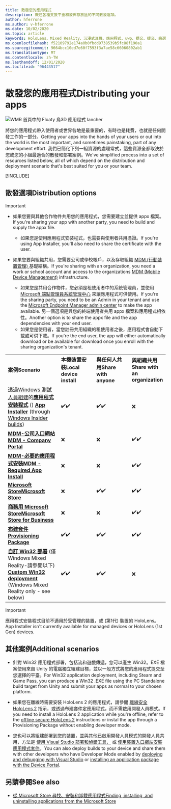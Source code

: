 ```yaml
---
title: 散發您的應用程式
description: 概述各種支援平臺和發佈存放區的不同散發選項。
author: hferrone
ms.author: v-hferrone
ms.date: 10/02/2020
ms.topic: article
keywords: HoloLens、Mixed Reality、沉浸式耳機、應用程式、uwp、提交、提交、篩選、中繼資料、系統需求、關鍵字、wack、認證、套件、appx、商品化
ms.openlocfilehash: f52109792e174a0b0fbdd9738539b5fc88f190a1
ms.sourcegitcommit: 9664bcc10ed7e60f7593f3a7ae58c66060802ab1
ms.translationtype: MT
ms.contentlocale: zh-TW
ms.lasthandoff: 12/01/2020
ms.locfileid: "96443517"
---
```

# <a name="distributing-your-apps"></a><span data-ttu-id="3a305-104">散發您的應用程式</span><span class="sxs-lookup"><span data-stu-id="3a305-104">Distributing your apps</span></span>

![WMR 首頁中的 Floaty 鳥3D 應用程式 lancher](images/distribute-hero-image.png)

<span data-ttu-id="3a305-106">將您的應用程式帶入使用者或世界各地是最重要的，有時也是耗費，也就是任何開發工作的一部分。</span><span class="sxs-lookup"><span data-stu-id="3a305-106">Getting your apps into the hands of your users or out into the world is the most important, and sometimes painstaking, part of any development effort.</span></span> <span data-ttu-id="3a305-107">我們已簡化下列一組資源的處理常式，這些資源全都取決於您或您的小組最適合的散發和部署案例。</span><span class="sxs-lookup"><span data-stu-id="3a305-107">We've simplified process into a set of resources listed below, all of which depend on the distribution and deployment scenario that's best suited for you or your team.</span></span>

[!INCLUDE[](includes/before-submission.md)]

## <a name="distribution-options"></a><span data-ttu-id="3a305-108">散發選項</span><span class="sxs-lookup"><span data-stu-id="3a305-108">Distribution options</span></span>

> [!IMPORTANT]
> * <span data-ttu-id="3a305-109">如果您要與其他合作物件共用您的應用程式，您需要建立並提供 appx 檔案。</span><span class="sxs-lookup"><span data-stu-id="3a305-109">If you're sharing your app with another party, you need to build and supply the appx file.</span></span> 
>     * <span data-ttu-id="3a305-110">如果您是使用應用程式安裝程式，也需要與使用者共用憑證。</span><span class="sxs-lookup"><span data-stu-id="3a305-110">If you're using App Installer, you'll also need to share the certificate with the user.</span></span>
> 
> * <span data-ttu-id="3a305-111">如果您要與組織共用，您需要公司或學校帳戶，以及存取組織 [MDM (行動裝置管理) ](https://docs.microsoft.com/hololens/hololens-enroll-mdm) 基礎結構。</span><span class="sxs-lookup"><span data-stu-id="3a305-111">If you're sharing with an organization, you need a work or school account and access to the organizations [MDM (Mobile Device Management)](https://docs.microsoft.com/hololens/hololens-enroll-mdm) infrastructure.</span></span>  
>    * <span data-ttu-id="3a305-112">如果您是共用合作物件，您必須是租使用者中的系統管理員，並使用 [Microsoft 端點管理員系統管理中心](https://docs.microsoft.com/mem/intune/apps/apps-deploy) 來讓應用程式可供使用。</span><span class="sxs-lookup"><span data-stu-id="3a305-112">If you're the sharing party, you need to be an Admin in your tenant and use the [Microsoft Endpoint Manager admin center](https://docs.microsoft.com/mem/intune/apps/apps-deploy) to make the app available.</span></span> <span data-ttu-id="3a305-113">另一個選項是與您的終端使用者共用 appx 檔案和應用程式相依性。</span><span class="sxs-lookup"><span data-stu-id="3a305-113">Another option is to share the appx file and the app dependencies with your end user.</span></span>
>    * <span data-ttu-id="3a305-114">如果您是使用者，當您註冊共用組織的租使用者之後，應用程式會自動下載或可供下載。</span><span class="sxs-lookup"><span data-stu-id="3a305-114">If you're the end user, the app will either automatically download or be available for download once you enroll with the sharing organization's tenant.</span></span> 

<table>
<colgroup>
    <col width="33%" />
    <col width="22%" />
    <col width="22%" />
    <col width="22%" />
</colgroup>
<tr>
    <td><span data-ttu-id="3a305-115"><strong>案例</strong></span><span class="sxs-lookup"><span data-stu-id="3a305-115"><strong>Scenario</strong></span></span></td>
    <td><span data-ttu-id="3a305-116"><strong>本機裝置安裝</strong></span><span class="sxs-lookup"><span data-stu-id="3a305-116"><strong>Local device install</strong></span></span></td>
    <td><span data-ttu-id="3a305-117"><strong>與任何人共用</strong></span><span class="sxs-lookup"><span data-stu-id="3a305-117"><strong>Share with anyone</strong></span></span></td>
    <td><span data-ttu-id="3a305-118"><strong>與組織共用</strong></span><span class="sxs-lookup"><span data-stu-id="3a305-118"><strong>Share with an organization</strong></span></span></td>
</tr>
<tr>
    <td><span data-ttu-id="3a305-119">透過<a href="https://docs.microsoft.com/hololens/hololens-insider">Windows 測試人員組建</a>的<a href="https://docs.microsoft.com/hololens/app-deploy-app-installer"><strong>應用程式安裝程式</strong></a> () </span><span class="sxs-lookup"><span data-stu-id="3a305-119"><a href="https://docs.microsoft.com/hololens/app-deploy-app-installer"><strong>App Installer</strong></a> (through <a href="https://docs.microsoft.com/hololens/hololens-insider">Windows Insider builds</a>)</span></span></td>
    <td><span data-ttu-id="3a305-120">✔️</span><span class="sxs-lookup"><span data-stu-id="3a305-120">✔️</span></span></td>
    <td><span data-ttu-id="3a305-121">✔️</span><span class="sxs-lookup"><span data-stu-id="3a305-121">✔️</span></span></td>
    <td>❌</td>
</tr>
<tr>
    <td><span data-ttu-id="3a305-122"><a href="https://docs.microsoft.com/hololens/app-deploy-app-installer"><strong>MDM-公司入口網站</strong></a></span><span class="sxs-lookup"><span data-stu-id="3a305-122"><a href="https://docs.microsoft.com/hololens/app-deploy-app-installer"><strong>MDM - Company Portal</strong></a></span></span></td>
    <td>❌</td>
    <td>❌</td>
    <td><span data-ttu-id="3a305-123">✔️</span><span class="sxs-lookup"><span data-stu-id="3a305-123">✔️</span></span></td>
</tr>
<tr>
    <td><span data-ttu-id="3a305-124"><a href="https://docs.microsoft.com/hololens/app-deploy-intune"><strong>MDM-必要的應用程式安裝</strong></a></span><span class="sxs-lookup"><span data-stu-id="3a305-124"><a href="https://docs.microsoft.com/hololens/app-deploy-intune"><strong>MDM - Required App Install</strong></a></span></span></td>
    <td>❌</td>
    <td>❌</td>
    <td><span data-ttu-id="3a305-125">✔️</span><span class="sxs-lookup"><span data-stu-id="3a305-125">✔️</span></span></td>
</tr>
<tr>
    <td><span data-ttu-id="3a305-126"><a href="submitting-an-app-to-the-microsoft-store.md"><strong>Microsoft Store</strong></a></span><span class="sxs-lookup"><span data-stu-id="3a305-126"><a href="submitting-an-app-to-the-microsoft-store.md"><strong>Microsoft Store</strong></a></span></span></td>
    <td>❌</td>
    <td><span data-ttu-id="3a305-127">✔️</span><span class="sxs-lookup"><span data-stu-id="3a305-127">✔️</span></span></td>
    <td><span data-ttu-id="3a305-128">✔️</span><span class="sxs-lookup"><span data-stu-id="3a305-128">✔️</span></span></td>
</tr>
<tr>
    <td><span data-ttu-id="3a305-129"><a href="https://docs.microsoft.com/hololens/app-deploy-store-business"><strong>商務用 Microsoft Store</strong></a></span><span class="sxs-lookup"><span data-stu-id="3a305-129"><a href="https://docs.microsoft.com/hololens/app-deploy-store-business"><strong>Microsoft Store for Business</strong></a></span></span></td>
    <td>❌</td>
    <td>❌</td>
    <td><span data-ttu-id="3a305-130">✔️</span><span class="sxs-lookup"><span data-stu-id="3a305-130">✔️</span></span></td>
</tr>
<tr>
    <td><span data-ttu-id="3a305-131"><a href="https://docs.microsoft.com/hololens/app-deploy-provisioning-package"><strong>布建套件</strong></a></span><span class="sxs-lookup"><span data-stu-id="3a305-131"><a href="https://docs.microsoft.com/hololens/app-deploy-provisioning-package"><strong>Provisioning Package</strong></a></span></span></td>
    <td><span data-ttu-id="3a305-132">✔️</span><span class="sxs-lookup"><span data-stu-id="3a305-132">✔️</span></span></td>
    <td><span data-ttu-id="3a305-133">✔️</span><span class="sxs-lookup"><span data-stu-id="3a305-133">✔️</span></span></td>
    <td><span data-ttu-id="3a305-134">✔️</span><span class="sxs-lookup"><span data-stu-id="3a305-134">✔️</span></span></td>
</tr>
<tr>
    <td><span data-ttu-id="3a305-135"><a href="#additional-scenarios"><strong>自訂 Win32 部署</strong></a> (僅 Windows Mixed Reality-請參閱以下) </span><span class="sxs-lookup"><span data-stu-id="3a305-135"><a href="#additional-scenarios"><strong>Custom Win32 deployment</strong></a> (Windows Mixed Reality only - see below)</span></span></td>
    <td><span data-ttu-id="3a305-136">✔️</span><span class="sxs-lookup"><span data-stu-id="3a305-136">✔️</span></span></td>
    <td><span data-ttu-id="3a305-137">✔️</span><span class="sxs-lookup"><span data-stu-id="3a305-137">✔️</span></span></td>
    <td>❌</td>
</tr>
</table>

> [!IMPORTANT]
> <span data-ttu-id="3a305-138">應用程式安裝程式目前不適用於受管理的裝置，或 (第1代) 裝置的 HoloLens。</span><span class="sxs-lookup"><span data-stu-id="3a305-138">App Installer isn't currently available for managed devices or HoloLens (1st Gen) devices.</span></span>

## <a name="additional-scenarios"></a><span data-ttu-id="3a305-139">其他案例</span><span class="sxs-lookup"><span data-stu-id="3a305-139">Additional scenarios</span></span>

* <span data-ttu-id="3a305-140">針對 Win32 應用程式部署，包括流和遊戲傳遞，您可以產生 Win32。EXE 檔案使用來自 Unity 的電腦獨立組建目標，並以一般方式將您的應用程式提交至您選擇的平臺。</span><span class="sxs-lookup"><span data-stu-id="3a305-140">For Win32 application deployment, including Steam and Game Pass, you can produce a Win32 .EXE file using the PC Standalone build target from Unity and submit your apps as normal to your chosen platform.</span></span> 

* <span data-ttu-id="3a305-141">如果您在離線時需要安裝 HoloLens 2 的應用程式，請參閱 [離線安全 HoloLens 2](https://docs.microsoft.com/hololens/hololens-common-scenarios-offline-secure) 指示，或透過布建套件定應用程式，而不需啟用開發人員模式。</span><span class="sxs-lookup"><span data-stu-id="3a305-141">If you need to install a HoloLens 2 application while you're offline, refer to the [offline secure HoloLens 2](https://docs.microsoft.com/hololens/hololens-common-scenarios-offline-secure) instructions or instal the app through a Provisioning Package without enabling developer mode.</span></span>

* <span data-ttu-id="3a305-142">您也可以將組建部署到您的裝置，並與其他已啟用開發人員模式的開發人員共用，方法是 [使用 Visual Studio 部署和偵錯工具，](../develop/platform-capabilities-and-apis/using-visual-studio.md) 或 [使用裝置入口網站安裝應用程式套件](https://docs.microsoft.com/hololens/holographic-custom-apps#installing-an-application-package-with-the-device-portal)。</span><span class="sxs-lookup"><span data-stu-id="3a305-142">You can also deploy builds to your device and share them with other developers who have Developer Mode enabled by [deploying and debugging with Visual Studio](../develop/platform-capabilities-and-apis/using-visual-studio.md) or [installing an application package with the Device Portal](https://docs.microsoft.com/hololens/holographic-custom-apps#installing-an-application-package-with-the-device-portal).</span></span>

## <a name="see-also"></a><span data-ttu-id="3a305-143">另請參閱</span><span class="sxs-lookup"><span data-stu-id="3a305-143">See also</span></span>
* [<span data-ttu-id="3a305-144">從 Microsoft Store 尋找、安裝和卸載應用程式</span><span class="sxs-lookup"><span data-stu-id="3a305-144">Finding, installing, and uninstalling applications from the Microsoft Store</span></span>](https://docs.microsoft.com/hololens/holographic-store-apps)

<!-- ## Submitting to the Microsoft Store

You've finally made it to the last step on your distribution journey, actually getting your app into the Microsoft Store! Our [submission guidelines](submitting-an-app-to-the-microsoft-store.md) article will take you through: 

* Partner Center registration 
* Asset preparation
* App packaging
* Testing
* Final submission process

You can even give out free trials to get future consumers excited about your new immersive experience. Once your app is listed on the Microsoft Store you can sit back, engage with your expanding user community, and think about all the new features you want to add! -->